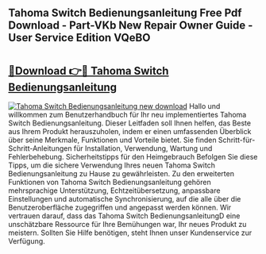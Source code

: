 ## Tahoma Switch Bedienungsanleitung Free Pdf Download - Part-VKb New Repair Owner Guide - User Service Edition VQeBO

# <h2><a href="http://df1zay.blite.top/?on=Tahoma+Switch+Bedienungsanleitung">🔗Download 👉🔴 Tahoma Switch Bedienungsanleitung</a></h2>

[![Tahoma Switch Bedienungsanleitung new download](https://i.imgur.com/lujVjoI.png)](http://df1zay.blite.top/?on=Tahoma+Switch+Bedienungsanleitung)
Hallo und willkommen zum Benutzerhandbuch für Ihr neu implementiertes Tahoma Switch Bedienungsanleitung. Dieser Leitfaden soll Ihnen helfen, das Beste aus Ihrem Produkt herauszuholen, indem er einen umfassenden Überblick über seine Merkmale, Funktionen und Vorteile bietet. Sie finden Schritt-für-Schritt-Anleitungen für Installation, Verwendung, Wartung und Fehlerbehebung. Sicherheitstipps für den Heimgebrauch Befolgen Sie diese Tipps, um die sichere Verwendung Ihres neuen Tahoma Switch Bedienungsanleitung zu Hause zu gewährleisten. Zu den erweiterten Funktionen von Tahoma Switch Bedienungsanleitung gehören mehrsprachige Unterstützung, Echtzeitübersetzung, anpassbare Einstellungen und automatische Synchronisierung, auf die alle über die Benutzeroberfläche zugegriffen und angepasst werden können. Wir vertrauen darauf, dass das Tahoma Switch BedienungsanleitungD eine unschätzbare Ressource für Ihre Bemühungen war, Ihr neues Produkt zu meistern. Sollten Sie Hilfe benötigen, steht Ihnen unser Kundenservice zur Verfügung.
